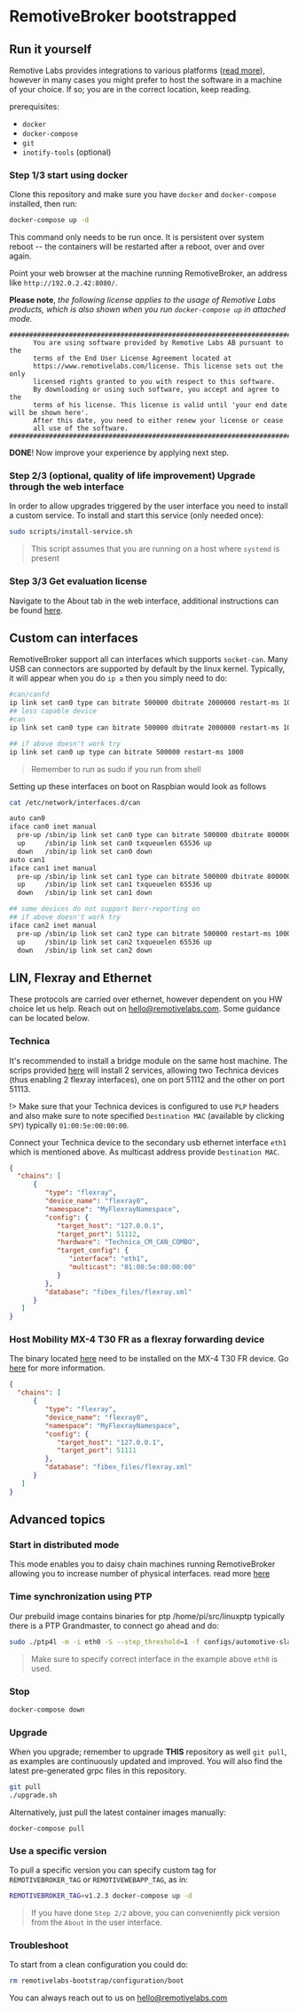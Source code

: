 # RemotiveBroker bootstrapped

## Run it yourself

Remotive Labs provides integrations to various platforms ([read more](https://remotivelabs.github.io/)), however in many cases 
you might prefer to host the software in a machine of your choice. If so; you are in the correct location, 
keep reading.

prerequisites:
- `docker` 
- `docker-compose`
- `git` 
- `inotify-tools` (optional)

### Step 1/3 start using docker 

Clone this repository and make sure you have `docker` and `docker-compose`
installed, then run:

```bash
docker-compose up -d
```

This command only needs to be run once. It is persistent over system reboot --
the containers will be restarted after a reboot, over and over again.

Point your web browser at the machine running RemotiveBroker, an address like
`http://192.0.2.42:8080/`. 


**Please note**, *the following license applies to the usage of Remotive Labs products, which is also shown when you run `docker-compose up` in attached mode.*
```
##########################################################################################
      You are using software provided by Remotive Labs AB pursuant to the
      terms of the End User License Agreement located at
      https://www.remotivelabs.com/license. This license sets out the only
      licensed rights granted to you with respect to this software.
      By downloading or using such software, you accept and agree to the
      terms of his license. This license is valid until 'your end date will be shown here'.
      After this date, you need to either renew your license or cease
      all use of the software.
##########################################################################################
```

**DONE**! Now improve your experience by applying next step. 


### Step 2/3 (optional, quality of life improvement) Upgrade through the web interface

In order to allow upgrades triggered by the user interface you need to install a 
custom service. To install and start this service (only needed once):

```bash
sudo scripts/install-service.sh
```

> This script assumes that you are running on a host where `systemd` is present 

### Step 3/3 Get evaluation license

Navigate to the About tab in the web interface, additional instructions can be found [here](https://remotivelabs.github.io).

## Custom can interfaces

RemotiveBroker support all can interfaces which supports `socket-can`. Many USB 
can connectors are supported by default by the linux kernel. Typically, it will appear
when you do `ip a` then you simply need to do:
```bash
#can/canfd
ip link set can0 type can bitrate 500000 dbitrate 2000000 restart-ms 1000 berr-reporting on fd on
## less capable device 
#can
ip link set can0 type can bitrate 500000 dbitrate 2000000 restart-ms 1000 berr-reporting on

## if above doesn't work try
ip link set can0 up type can bitrate 500000 restart-ms 1000
```
> Remember to run as sudo if you run from shell


Setting up these interfaces on boot on Raspbian would look as follows
```bash
cat /etc/network/interfaces.d/can
```

```bash
auto can0
iface can0 inet manual
  pre-up /sbin/ip link set can0 type can bitrate 500000 dbitrate 8000000 restart-ms 1000 berr-reporting on fd on
  up     /sbin/ip link set can0 txqueuelen 65536 up
  down   /sbin/ip link set can0 down
auto can1
iface can1 inet manual
  pre-up /sbin/ip link set can1 type can bitrate 500000 dbitrate 8000000 restart-ms 1000 berr-reporting on fd on
  up     /sbin/ip link set can1 txqueuelen 65536 up
  down   /sbin/ip link set can1 down

## some devices do not support berr-reporting on
## if above doesn't work try
iface can2 inet manual
  pre-up /sbin/ip link set can2 type can bitrate 500000 restart-ms 1000
  up     /sbin/ip link set can2 txqueuelen 65536 up
  down   /sbin/ip link set can2 down
```

## LIN, Flexray and Ethernet

These protocols are carried over ethernet, however dependent on you HW choice let us help. Reach out on [hello@remotivelabs.com](mailto:hello@remotivelabs.com?subject=Help%20with%20setting%20up%20interfaces). 
Some guidance can be located below.

### Technica

It's recommended to install a bridge module on the same host machine. The scrips provided [here](scripts/install-teknika.sh) will install 2 services, allowing two Technica devices (thus enabling 2 flexray interfaces), one on port 51112 and the other on port 51113. 

!> Make sure that your Technica devices is configured to use `PLP` headers and also make sure to note specified `Destination MAC` (available by clicking `SPY`) typically `01:00:5e:00:00:00`. 

Connect your Technica device to the secondary usb ethernet interface `eth1` which is mentioned above. As multicast address provide `Destination MAC`.
```json
{
  "chains": [
      {
         "type": "flexray",
         "device_name": "flexray0",
         "namespace": "MyFlexrayNamespace",
         "config": {
            "target_host": "127.0.0.1",
            "target_port": 51112,
            "hardware": "Technica_CM_CAN_COMBO",
            "target_config": {
               "interface": "eth1",
               "multicast": "01:00:5e:00:00:00"
            }
         },
         "database": "fibex_files/flexray.xml"
      }
   ]
}
```

### Host Mobility MX-4 T30 FR as a flexray forwarding device

The binary located [here](scripts/flexray/flexray2ip.new) need to be installed on the MX-4 T30 FR device. Go [here](scripts/flexray/README.txt) for more information.
```json
{
  "chains": [
      {
         "type": "flexray",
         "device_name": "flexray0",
         "namespace": "MyFlexrayNamespace",
         "config": {
            "target_host": "127.0.0.1",
            "target_port": 51111
         },
         "database": "fibex_files/flexray.xml"
      }
   ]
}
```

## Advanced topics




### Start in distributed mode

This mode enables you to daisy chain machines running RemotiveBroker allowing you to increase number of physical interfaces.
read more [here](configuration_distributed/README.md)

### Time synchronization using PTP

Our prebuild image contains binaries for ptp /home/pi/src/linuxptp typically there is a PTP Grandmaster, to connect go ahead and do:
```bash
sudo ./ptp4l -m -i eth0 -S --step_threshold=1 -f configs/automotive-slave.cfg
```
> Make sure to specify correct interface in the example above `eth0` is used.

### Stop

```bash
docker-compose down
```

### Upgrade

When you upgrade; remember to upgrade **THIS** repository as well `git pull`,
as examples are continuously updated and improved. You will also find the
latest pre-generated grpc files in this repository.

```bash
git pull
./upgrade.sh
```

Alternatively, just pull the latest container images manually:

```base
docker-compose pull
```

### Use a specific version

To pull a specific version you can specify custom tag for `REMOTIVEBROKER_TAG` or
`REMOTIVEWEBAPP_TAG`, as in:

```bash
REMOTIVEBROKER_TAG=v1.2.3 docker-compose up -d
```
> If you have done `Step 2/2` above, you can conveniently pick version from the `About` in the user interface.

### Troubleshoot

To start from a clean configuration you could do:
```bash
rm remotivelabs-bootstrap/configuration/boot
```

You can always reach out to us on [hello@remotivelabs.com](mailto:hello@remotivelabs.com?subject=Hello)
